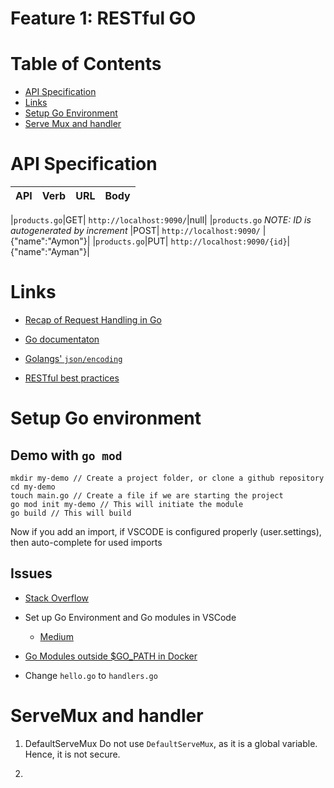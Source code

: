 
# Feature 1: RESTful GO

# Table of Contents

- [API Specification](#api-specification)
- [Links](#links)
- [Setup Go Environment](#setup-go-environment)
- [Serve Mux and handler](#servermux-and-handler)

# API Specification

|API|Verb|URL|Body|
|--|--|--|--|

|`products.go`|GET| `http://localhost:9090/`|null|
|`products.go` *NOTE: ID is autogenerated by increment* |POST| `http://localhost:9090/` |{"name":"Aymon"}|
|`products.go`|PUT| `http://localhost:9090/{id}`|{"name":"Ayman"}|
# Links

- [Recap of Request Handling in Go](https://www.alexedwards.net/blog/a-recap-of-request-handling)

- [Go documentaton](https://golang.org/doc/)

- [Golangs' `json/encoding`](https://golang.org/pkg/encoding/json/)

- [RESTful best practices](https://docs.microsoft.com/en-us/azure/architecture/best-practices/api-design)

# Setup Go environment

## Demo with `go mod`

    mkdir my-demo // Create a project folder, or clone a github repository    
    cd my-demo
    touch main.go // Create a file if we are starting the project
    go mod init my-demo // This will initiate the module
    go build // This will build

Now if you add an import, if VSCODE is configured properly (user.settings), then auto-complete for used imports

## Issues

- [Stack Overflow](https://stackoverflow.com/questions/60680470/could-not-import-local-modules-in-golang/60681078#60681078)
- Set up Go Environment and Go modules in VSCode
  - [Medium](https://rominirani.com/setup-go-development-environment-with-visual-studio-code-7ea5d643a51a)

- [Go Modules outside $GO_PATH in Docker](https://devandchill.com/posts/2019/03/go-modules-working-outside-gopath/)

- Change `hello.go` to `handlers.go`

# ServeMux and handler

1. DefaultServeMux
Do not use `DefaultServeMux`, as it is a global variable. Hence, it is not secure.

2.
